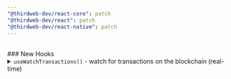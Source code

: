 ```yaml
---
"@thirdweb-dev/react-core": patch
"@thirdweb-dev/react": patch
"@thirdweb-dev/react-native": patch
---
```


<br />
### New Hooks

<details>
<summary>
<code>useWatchTransactions()</code> - watch for transactions on the blockchain (real-time)
</summary>
<br />

**Example:** Listen to all transactions on USD Coin (USDC) contract address.

```jsx
import { useWatchTransactions } from "@thirdweb-dev/react";

const MyComponent = () => {
  const transactions = useWatchTransactions({
    network: "ethereum",
    contractAddress: "0xa0b86991c6218b36c1d19d4a2e9eb0ce3606eb48",
  });

  if (!transactions.length) {
    return <div>No transactions, yet.</div>;
  }

  return (
    <div>
      {transactions.map((transaction) => (
        <div key={transaction.hash}>
          <div>Hash: {transaction.hash}</div>
          <div>From: {transaction.from}</div>
          <div>To: {transaction.to}</div>
          <div>Value: {transaction.value}</div>
        </div>
      ))}
    </div>
  );
};
```

> **Note**
>
> This hook is available in `@thirdweb-dev/react`, `@thirdweb-dev/react-native` and `@thirdweb-dev/react-core` packages, the usage is the same. (The only difference is the import path.)

</details>
